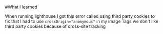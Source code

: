 #What I learned

When running lighthouse I got this error called using third party cookies to fix that I had to use `crossOrigin="anonymous"` in my image Tags we don't like third party cookies because of cross-site tracking
